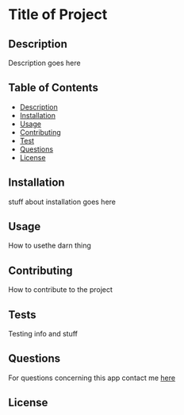 # Title of Project

## Description

Description goes here 

## Table of Contents

 - [Description](#Description)
 - [Installation](#Installation)
 - [Usage](#Usage)
 - [Contributing](#Contributing)
 - [Test](#Tests)
 - [Questions](#Questions)
 - [License](#License)

 ## Installation

 stuff about installation goes here

 ## Usage

 How to usethe darn thing

 ## Contributing

 How to contribute to the project

 ## Tests

 Testing info and stuff

 ## Questions

 For questions concerning this app contact me [here](mailto:emailgoeshere)

 ## License